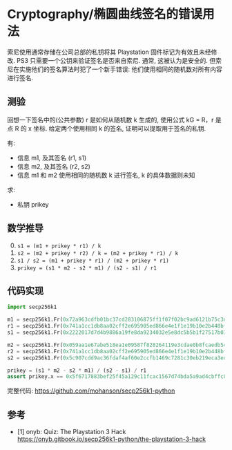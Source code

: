 # Cryptography/椭圆曲线签名的错误用法

索尼使用通常存储在公司总部的私钥将其 Playstation 固件标记为有效且未经修改. PS3 只需要一个公钥来验证签名是否来自索尼. 通常, 这被认为是安全的. 但索尼在实施他们的签名算法时犯了一个新手错误: 他们使用相同的随机数对所有内容进行签名.

## 测验

回想一下签名中的(公共参数) r 是如何从随机数 k 生成的, 使用公式 kG = R，r 是点 R 的 x 坐标. 给定两个使用相同 k 的签名, 证明可以提取用于签名的私钥.

有:

- 信息 m1, 及其签名 (r1, s1)
- 信息 m2, 及其签名 (r2, s2)
- 信息 m1 和 m2 使用相同的随机数 k 进行签名, k 的具体数据则未知

求:

- 私钥 prikey

## 数学推导

0. `s1 = (m1 + prikey * r1) / k`
0. `s2 = (m2 + prikey * r2) / k = (m2 + prikey * r1) / k`
0. `s1 / s2 = (m1 + prikey * r1) / (m2 + prikey * r1)`
0. `prikey = (s1 * m2 - s2 * m1) / (s2 - s1) / r1`

## 代码实现

```py
import secp256k1

m1 = secp256k1.Fr(0x72a963cdfb01bc37cd283106875ff1f07f02bc9ad6121b75c3d17629df128d4e)
r1 = secp256k1.Fr(0x741a1cc1db8aa02cff2e695905ed866e4e1f1e19b10e2b448bf01d4ef3cbd8ed)
s1 = secp256k1.Fr(0x2222017d7d4b9886a19fe8da9234032e5e8dc5b5b1f27517b03ac8e1dd573c78)

m2 = secp256k1.Fr(0x059aa1e67abe518ea1e09587f828264119e3cdae0b8fcaedb542d8c287c3d420)
r2 = secp256k1.Fr(0x741a1cc1db8aa02cff2e695905ed866e4e1f1e19b10e2b448bf01d4ef3cbd8ed)
s2 = secp256k1.Fr(0x5c907cdd9ac36fdaf4af60e2ccfb1469c7281c30eb219eca3eddf1f0ad804655)

prikey = (s1 * m2 - s2 * m1) / (s2 - s1) / r1
assert prikey.x == 0x5f6717883bef25f45a129c11fcac1567d74bda5a9ad4cbffc8203c0da2a1473c
```

完整代码: <https://github.com/mohanson/secp256k1-python>

## 参考

- [1] onyb: Quiz: The Playstation 3 Hack <https://onyb.gitbook.io/secp256k1-python/the-playstation-3-hack>
